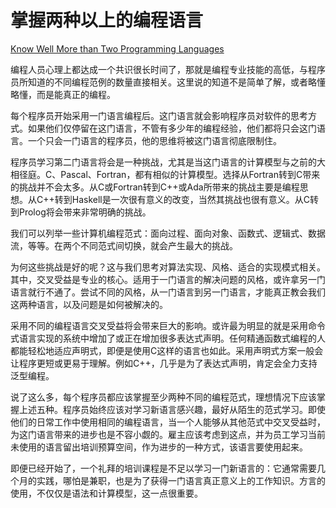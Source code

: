 # 掌握两种以上的编程语言

[Know Well More than Two Programming Languages](https://97-things-every-x-should-know.gitbooks.io/97-things-every-programmer-should-know/content/en/thing_44/)

编程人员心理上都达成一个共识很长时间了，那就是编程专业技能的高低，与程序员所知道的不同编程范例的数量直接相关。这里说的知道不是简单了解，或者略懂略懂，而是能真正的编程。

每个程序员开始采用一门语言编程后。这门语言就会影响程序员对软件的思考方式。如果他们仅停留在这门语言，不管有多少年的编程经验，他们都将只会这门语言。一个只会一门语言的程序员，他的思维将被这门语言彻底限制住。

程序员学习第二门语言将会是一种挑战，尤其是当这门语言的计算模型与之前的大相径庭。C、Pascal、Fortran，都有相似的计算模型。选择从Fortran转到C带来的挑战并不会太多。从C或Fortran转到C++或Ada所带来的挑战主要是编程思想。从C++转到Haskell是一次很有意义的改变，当然其挑战也很有意义。从C转到Prolog将会带来非常明确的挑战。

我们可以列举一些计算机编程范式：面向过程、面向对象、函数式、逻辑式、数据流，等等。在两个不同范式间切换，就会产生最大的挑战。

为何这些挑战是好的呢？这与我们思考对算法实现、风格、适合的实现模式相关。其中，交叉受益是专业的核心。适用于一门语言的解决问题的风格，或许拿另一门语言就行不通了。尝试不同的风格，从一门语言到另一门语言，才能真正教会我们这两种语言，以及问题是如何被解决的。

采用不同的编程语言交叉受益将会带来巨大的影响。或许最为明显的就是采用命令式语言实现的系统中增加了或正在增加很多表达式声明。任何精通函数式编程的人都能轻松地适应声明式，即便是使用C这样的语言也如此。采用声明式方案一般会让程序更短或更易于理解。例如C++，几乎是为了表达式声明，肯定会全力支持泛型编程。

说了这么多，每个程序员都应该掌握至少两种不同的编程范式，理想情况下应该掌握上述五种。程序员始终应该对学习新语言感兴趣，最好从陌生的范式学习。即使他们的日常工作中使用相同的编程语言，当一个人能够从其他范式中交叉受益时，为这门语言带来的进步也是不容小觑的。雇主应该考虑到这点，并为员工学习当前未使用的语言留出培训预算空间，作为进步的一种方式，该语言要使用起来。

即便已经开始了，一个礼拜的培训课程是不足以学习一门新语言的：它通常需要几个月的实践，哪怕是兼职，也是为了获得一门语言真正意义上的工作知识。方言的使用，不仅仅是语法和计算模型，这一点很重要。